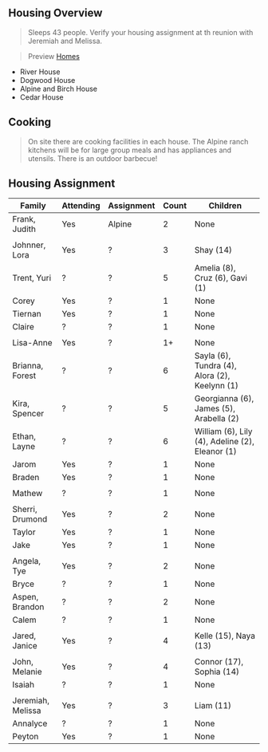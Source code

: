 ## Housing Overview
> Sleeps 43 people. Verify your housing assignment at th reunion with Jeremiah and Melissa.
 
> Preview [Homes](https://www.coramranch.com/vacation-home)
- River House
- Dogwood House
- Alpine and Birch House
- Cedar House

## Cooking
> On site there are cooking facilities in each house. The Alpine ranch kitchens will be for large group meals and has appliances and utensils. There is an outdoor barbecue!


## Housing Assignment

| Family | Attending | Assignment | Count | Children |
| --- | --- | --- | --- | --- |
| Frank, Judith | Yes | Alpine | 2 | None |
| | | | | |
| Johnner, Lora | Yes | ? | 3 | Shay (14) |
| Trent, Yuri | ? | ? | 5 | Amelia (8), Cruz (6), Gavi (1) |
| Corey | Yes | ? | 1 | None |
| Tiernan | Yes | ? | 1 | None |
| Claire | ? | ? | 1 | None |
| | | | | |
|Lisa-Anne | Yes | ? | 1+ | None | 
|Brianna, Forest | ? | ? | 6 | Sayla (6), Tundra (4), Alora (2), Keelynn (1) |
|Kira, Spencer | ? | ? | 5 | Georgianna (6), James (5), Arabella (2) |
|Ethan, Layne | ? | ? | 6 | William (6), Lily (4), Adeline (2), Eleanor (1) |
| Jarom | Yes | ? | 1 | None |
| Braden | Yes | ? | 1 | None |
| | | | | |
| Mathew | ? | ? | 1 | None |
| | | | | |
| Sherri, Drumond | Yes | ? | 2 | None |
| Taylor | Yes | ? | 1 | None |
| Jake | Yes | ? | 1 | None | 
| | | | | |
| Angela, Tye | Yes | ? | 2 | None | 
| Bryce | ? | ? | 1 | None |
| Aspen, Brandon | ? | ? | 2 | None | 
| Calem | ? | ? | 1 | None | 
| | | | | |
| Jared, Janice | Yes | ? | 4 | Kelle (15), Naya (13) |
| | | | | |
| John, Melanie | Yes | ? | 4 | Connor (17), Sophia (14) |
| Isaiah | ? | ? | 1 | None | 
| | | | | |
| Jeremiah, Melissa | Yes | ? | 3 | Liam (11)
| Annalyce | ? | ? | 1 | None | 
| Peyton | Yes | ? | 1 | None | 

